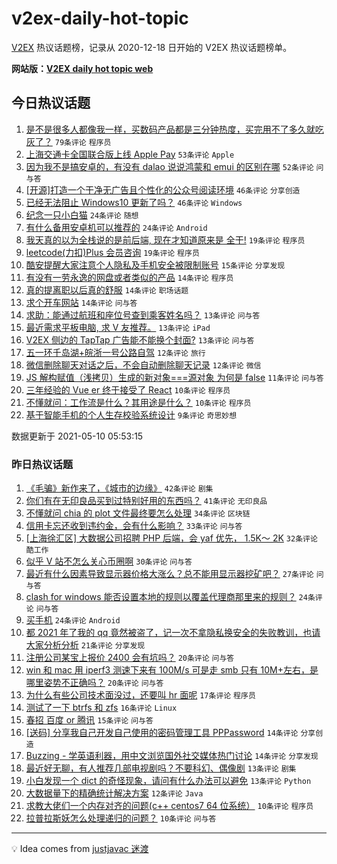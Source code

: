 # v2ex-daily-hot-topic

[V2EX](https://www.v2ex.com/) 热议话题榜，记录从 2020-12-18 日开始的 V2EX 热议话题榜单。

**网站版：[V2EX daily hot topic web](https://boojack.github.io/v2ex-daily-hot-topic-web/)**

## 今日热议话题

<!-- TODAY BEGIN -->

1. [是不是很多人都像我一样，买数码产品都是三分钟热度，买完用不了多久就吃灰了？](https://www.v2ex.com/t/775928) `79条评论` `程序员`
1. [上海交通卡全国联合版上线 Apple Pay](https://www.v2ex.com/t/775902) `53条评论` `Apple`
1. [因为我不是搞安卓的，有没有 dalao 说说鸿蒙和 emui 的区别在哪](https://www.v2ex.com/t/775918) `52条评论` `问与答`
1. [[开源]打造一个干净无广告且个性化的公众号阅读环境](https://www.v2ex.com/t/775908) `46条评论` `分享创造`
1. [已经无法阻止 Windows10 更新了吗？](https://www.v2ex.com/t/775933) `46条评论` `Windows`
1. [纪念一只小白猫](https://www.v2ex.com/t/775935) `24条评论` `随想`
1. [有什么备用安卓机可以推荐的](https://www.v2ex.com/t/775925) `24条评论` `Android`
1. [我天真的以为全栈说的是前后端, 现在才知道原来是 全干!](https://www.v2ex.com/t/775965) `19条评论` `程序员`
1. [leetcode(力扣)Plus 会员咨询](https://www.v2ex.com/t/775946) `19条评论` `程序员`
1. [酷安提醒大家注意个人隐私及手机安全被限制账号](https://www.v2ex.com/t/775912) `15条评论` `分享发现`
1. [有没有一劳永逸的网盘或者类似的产品](https://www.v2ex.com/t/775983) `14条评论` `程序员`
1. [真的提离职以后真的舒服](https://www.v2ex.com/t/775963) `14条评论` `职场话题`
1. [求个开车网站](https://www.v2ex.com/t/775966) `14条评论` `问与答`
1. [求助：能通过航班和座位号查到乘客姓名吗？](https://www.v2ex.com/t/775944) `13条评论` `问与答`
1. [最近需求平板电脑, 求 V 友推荐。](https://www.v2ex.com/t/775941) `13条评论` `iPad`
1. [V2EX 侧边的 TapTap 广告能不能换个封面?](https://www.v2ex.com/t/775931) `13条评论` `问与答`
1. [五一环千岛湖+皖浙一号公路自驾](https://www.v2ex.com/t/775927) `12条评论` `旅行`
1. [微信删除聊天对话之后，不会自动删除聊天记录](https://www.v2ex.com/t/775926) `12条评论` `微信`
1. [JS 解构赋值（浅拷贝）生成的新对象===源对象 为何是 false](https://www.v2ex.com/t/775947) `11条评论` `问与答`
1. [三年经验的 Vue er 终于接受了 React](https://www.v2ex.com/t/775951) `10条评论` `程序员`
1. [不懂就问：工作流是什么？其用途是什么？](https://www.v2ex.com/t/775907) `10条评论` `程序员`
1. [基于智能手机的个人生存校验系统设计](https://www.v2ex.com/t/775932) `9条评论` `奇思妙想`

数据更新于 2021-05-10 05:53:15

<!-- TODAY END -->

### 昨日热议话题

<!-- YESTERDAY BEGIN -->

1. [《毛骗》新作来了，《城市的边缘》](https://www.v2ex.com/t/775785) `42条评论` `剧集`
1. [你们有在无印良品买到过特别好用的东西吗？](https://www.v2ex.com/t/775799) `41条评论` `无印良品`
1. [不懂就问 chia 的 plot 文件最终要怎么处理](https://www.v2ex.com/t/775778) `34条评论` `区块链`
1. [信用卡忘还收到违约金，会有什么影响？](https://www.v2ex.com/t/775816) `33条评论` `问与答`
1. [[上海徐汇区] 大数据公司招聘 PHP 后端，会 yaf 优先， 1.5K～ 2K](https://www.v2ex.com/t/775798) `32条评论` `酷工作`
1. [似乎 V 站不怎么关心币圈啊](https://www.v2ex.com/t/775772) `30条评论` `问与答`
1. [最近有什么因素导致显示器价格大涨么？总不能用显示器挖矿吧？](https://www.v2ex.com/t/775857) `27条评论` `问与答`
1. [clash for windows 能否设置本地的规则以覆盖代理商那里来的规则？](https://www.v2ex.com/t/775773) `24条评论` `问与答`
1. [买手机](https://www.v2ex.com/t/775855) `24条评论` `Android`
1. [都 2021 年了我的 qq 竟然被盗了，记一次不拿隐私换安全的失败教训，也请大家分析分析](https://www.v2ex.com/t/775784) `21条评论` `分享发现`
1. [注册公司某宝上报价 2400 会有坑吗？](https://www.v2ex.com/t/775871) `20条评论` `问与答`
1. [win 和 mac 用 iperf3 测速下来有 100M/s 可是走 smb 只有 10M+左右，是哪里姿势不正确吗？](https://www.v2ex.com/t/775791) `20条评论` `问与答`
1. [为什么有些公司技术面没过，还要叫 hr 面呢](https://www.v2ex.com/t/775817) `17条评论` `程序员`
1. [测试了一下 btrfs 和 zfs](https://www.v2ex.com/t/775863) `16条评论` `Linux`
1. [春招 百度 or 腾讯](https://www.v2ex.com/t/775788) `15条评论` `问与答`
1. [[送码] 分享我自己开发自己使用的密码管理工具 PPPassword](https://www.v2ex.com/t/775898) `14条评论` `分享创造`
1. [Buzzing - 学英语利器，用中文浏览国外社交媒体热门讨论](https://www.v2ex.com/t/775782) `14条评论` `分享发现`
1. [最近好无聊，有人推荐几部电视剧吗？不要科幻、偶像剧](https://www.v2ex.com/t/775887) `13条评论` `剧集`
1. [小白发现一个 dict 的奇怪现象，请问有什么办法可以避免](https://www.v2ex.com/t/775865) `13条评论` `Python`
1. [大数据量下的精确统计解决方案](https://www.v2ex.com/t/775796) `12条评论` `Java`
1. [求教大佬们一个内存对齐的问题(c++ centos7 64 位系统）](https://www.v2ex.com/t/775875) `10条评论` `程序员`
1. [拉普拉斯妖怎么处理递归的问题？](https://www.v2ex.com/t/775864) `10条评论` `问与答`

<!-- YESTERDAY END -->

---

💡 Idea comes from [justjavac 迷渡](https://github.com/justjavac/)
